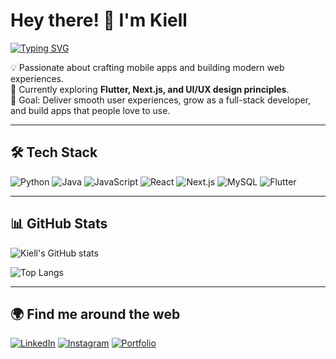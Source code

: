 # Hey there! 👋 I'm Kiell  

[![Typing SVG](https://readme-typing-svg.herokuapp.com?font=Fira+Code&pause=1000&color=F7AB0A&width=435&lines=Hi%2C+I'm+Kiell!;Software+Developer;Tech+Explorer;AI+%2F+ML+Enthusiast)](https://git.io/typing-svg)

💡 Passionate about crafting mobile apps and building modern web experiences.  
🌱 Currently exploring **Flutter, Next.js, and UI/UX design principles**.  
🎯 Goal: Deliver smooth user experiences, grow as a full-stack developer, and build apps that people love to use.   

---

## 🛠️ Tech Stack
![Python](https://img.shields.io/badge/Python-3776AB?style=for-the-badge&logo=python&logoColor=white)
![Java](https://img.shields.io/badge/Java-007396?style=for-the-badge&logo=openjdk&logoColor=white)
![JavaScript](https://img.shields.io/badge/JavaScript-F7DF1E?style=for-the-badge&logo=javascript&logoColor=black)
![React](https://img.shields.io/badge/React-20232A?style=for-the-badge&logo=react&logoColor=61DAFB)
![Next.js](https://img.shields.io/badge/Next.js-000000?style=for-the-badge&logo=nextdotjs&logoColor=white)
![MySQL](https://img.shields.io/badge/MySQL-005C84?style=for-the-badge&logo=mysql&logoColor=white)
![Flutter](https://img.shields.io/badge/Flutter-02569B?style=for-the-badge&logo=flutter&logoColor=white)

---

## 📊 GitHub Stats
![Kiell's GitHub stats](https://github-readme-stats.vercel.app/api?username=rissss21&show_icons=true&count_private=true&include_all_commits=true&theme=radical)  

![Top Langs](https://github-readme-stats.vercel.app/api/top-langs/?username=rissss21&layout=compact&theme=radical)

---

## 🌍 Find me around the web
[![LinkedIn](https://img.shields.io/badge/LinkedIn-%230077B5.svg?&style=for-the-badge&logo=linkedin&logoColor=white)]("")
[![Instagram](https://img.shields.io/badge/Instagram-%23E4405F.svg?&style=for-the-badge&logo=instagram&logoColor=white)]("")
[![Portfolio](https://img.shields.io/badge/Portfolio-%23000000.svg?&style=for-the-badge&logo=firefox&logoColor=white)]("")



